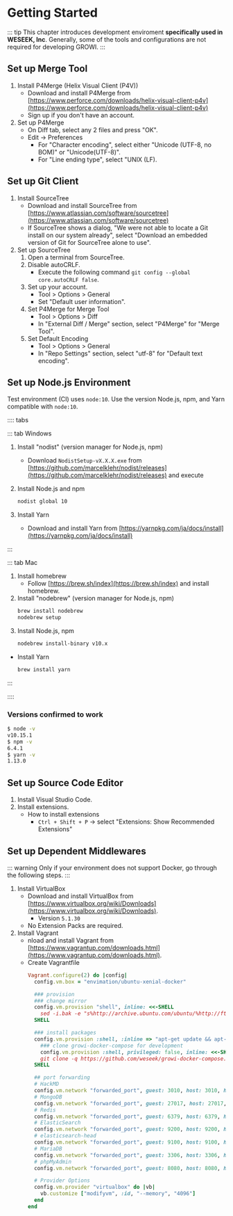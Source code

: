 # Getting Started

::: tip
This chapter introduces development enviroment **specifically used in WESEEK, Inc**.
Generally, some of the tools and configurations are not required for developing GROWI.
:::

## Set up Merge Tool

1. Install P4Merge (Helix Visual Client (P4V))
    * Download and install P4Merge from [https://www.perforce.com/downloads/helix-visual-client-p4v](https://www.perforce.com/downloads/helix-visual-client-p4v)
    * Sign up if you don't have an account.
2. Set up P4Merge
    * On Diff tab, select any 2 files and press "OK".
    * Edit -&gt; Preferences
        * For "Character encoding", select either "Unicode (UTF-8, no BOM)" or "Unicode(UTF-8)".
        * For "Line ending type", select "UNIX (LF).

## Set up Git Client

1. Install SourceTree
    * Download and install SourceTree from [https://www.atlassian.com/software/sourcetree](https://www.atlassian.com/software/sourcetree)
    * If SourceTree shows a dialog, "We were not able to locate a Git install on our system already", select "Download an embedded version of Git for SourceTree alone to use".
2. Set up SourceTree
    1. Open a terminal from SourceTree.
    2. Disable autoCRLF.
        * Execute the following command `git config --global core.autoCRLF false`.
    3. Set up your account.
        * Tool &gt; Options &gt; General
        * Set "Default user information".
    4. Set P4Merge for Merge Tool
        * Tool &gt; Options &gt; Diff
        * In "External Diff / Merge" section, select "P4Merge" for "Merge Tool".
    5. Set Default Encoding
        * Tool &gt; Options &gt; General
        * In "Repo Settings" section, select "utf-8" for "Default text encoding".

## Set up Node.js Environment

Test environment (CI) uses `node:10`. Use the version Node.js, npm, and Yarn compatible with `node:10`.

:::: tabs

::: tab Windows

1. Install "nodist" (version manager for Node.js, npm)
    * Download `NodistSetup-vX.X.X.exe` from [https://github.com/marcelklehr/nodist/releases](https://github.com/marcelklehr/nodist/releases) and execute
1. Install Node.js and npm
    ``` cmd
    nodist global 10
    ```

1. Install Yarn

    * Download and install Yarn from [https://yarnpkg.com/ja/docs/install](https://yarnpkg.com/ja/docs/install)

:::

::: tab Mac

1. Install homebrew
    * Follow [https://brew.sh/index](https://brew.sh/index) and install homebrew.
1. Install "nodebrew" (version manager for Node.js, npm)
    ```bash
    brew install nodebrew
    nodebrew setup
    ```
1. Install Node.js, npm
    ```bash
    nodebrew install-binary v10.x
    ```
* Install Yarn
    ```bash
    brew install yarn
    ```
:::

::::

### Versions confirmed to work

```bash
$ node -v
v10.15.1
$ npm -v
6.4.1
$ yarn -v
1.13.0
```

## Set up Source Code Editor

1. Install Visual Studio Code.
2. Install extensions.
   * How to install extensions
     * `Ctrl + Shift + P` -> select "Extensions: Show Recommended Extensions"

## Set up Dependent Middlewares

::: warning
Only if your environment does not support Docker, go through the following steps.
:::

1. Install VirtualBox
    * Download and install VirtualBox from [https://www.virtualbox.org/wiki/Downloads](https://www.virtualbox.org/wiki/Downloads).
        * Version `5.1.30`
    * No Extension Packs are required.
2. Install Vagrant
    * nload and install Vagrant from [https://www.vagrantup.com/downloads.html](https://www.vagrantup.com/downloads.html).
    * Create Vagrantfile
        ```ruby
        Vagrant.configure(2) do |config|
          config.vm.box = "envimation/ubuntu-xenial-docker"

          ### provision
          ### change mirror
          config.vm.provision "shell", inline: <<-SHELL
            sed -i.bak -e "s%http://archive.ubuntu.com/ubuntu/%http://ftp.iij.ad.jp/pub/linux/ubuntu/archive/%g" /etc/apt/sources.list
          SHELL

          ### install packages
          config.vm.provision :shell, :inline => "apt-get update && apt-get install -q -y tmux git nano less"
            ### clone growi-docker-compose for development
            config.vm.provision :shell, privileged: false, inline: <<-SHELL
            git clone -q https://github.com/weseek/growi-docker-compose.git growi
          SHELL

          ## port forwarding
          # HackMD
          config.vm.network "forwarded_port", guest: 3010, host: 3010, host_ip: "empty"
          # MongoDB
          config.vm.network "forwarded_port", guest: 27017, host: 27017, host_ip: "127.0.0.1"
          # Redis
          config.vm.network "forwarded_port", guest: 6379, host: 6379, host_ip: "127.0.0.1"
          # ElasticSearch
          config.vm.network "forwarded_port", guest: 9200, host: 9200, host_ip: "127.0.0.1"
          # elasticsearch-head
          config.vm.network "forwarded_port", guest: 9100, host: 9100, host_ip: "127.0.0.1"
          # MariaDB
          config.vm.network "forwarded_port", guest: 3306, host: 3306, host_ip: "127.0.0.1"
          # phpMyAdmin
          config.vm.network "forwarded_port", guest: 8080, host: 8080, host_ip: "127.0.0.1"

          # Provider Options
          config.vm.provider "virtualbox" do |vb|
            vb.customize ["modifyvm", :id, "--memory", "4096"]
          end
        end
        ```
